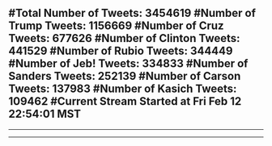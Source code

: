 #Total Number of Tweets: 3454619 
#Number of Trump Tweets: 1156669
#Number of Cruz Tweets: 677626
#Number of Clinton Tweets: 441529
#Number of Rubio Tweets: 344449
#Number of Jeb! Tweets: 334833
#Number of Sanders Tweets: 252139
#Number of Carson Tweets: 137983
#Number of Kasich Tweets: 109462
#Current Stream Started at Fri Feb 12 22:54:01 MST
---
---
---
